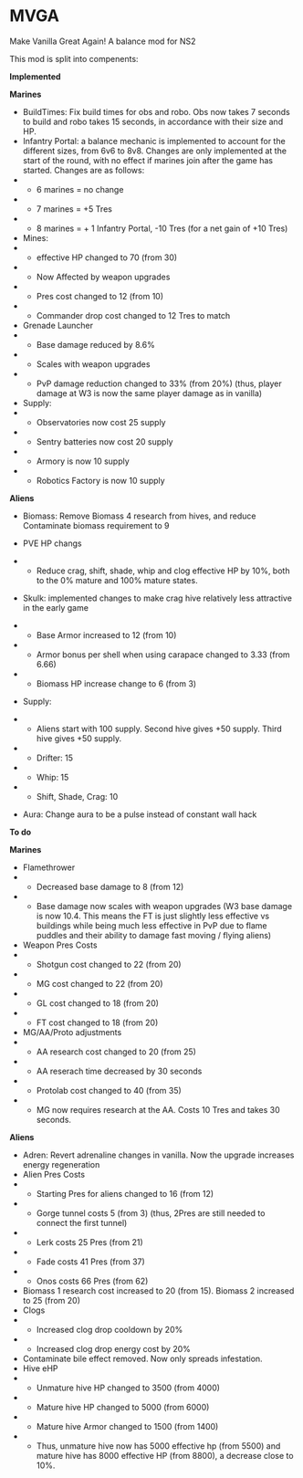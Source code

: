 # MVGA
Make Vanilla Great Again!
A balance mod for NS2

This mod is split into compenents:

**Implemented**

**Marines**
* BuildTimes: Fix build times for obs and robo. Obs now takes 7 seconds to build and robo takes 15 seconds, in accordance with their size and HP.
* Infantry Portal: a balance mechanic is implemented to account for the different sizes, from 6v6 to 8v8. Changes are only implemented at the start of the round, with no effect if marines join after the game has started. Changes are as follows:
* * 6 marines = no change
* * 7 marines = +5 Tres
* * 8 marines = + 1 Infantry Portal, -10 Tres (for a net gain of +10 Tres)
* Mines:
* * effective HP changed to 70 (from 30)
* * Now Affected by weapon upgrades
* * Pres cost changed to 12 (from 10)
* * Commander drop cost changed to 12 Tres to match
* Grenade Launcher
* * Base damage reduced by 8.6%
* * Scales with weapon upgrades
* * PvP damage reduction changed to 33% (from 20%) (thus, player damage at W3 is now the same player damage as in vanilla)
* Supply:
* * Observatories now cost 25 supply
* * Sentry batteries now cost 20 supply
* * Armory is now 10 supply
* * Robotics Factory is now 10 supply

**Aliens**
* Biomass: Remove Biomass 4 research from hives, and reduce Contaminate biomass requirement to 9
* PVE HP changs
* * Reduce crag, shift, shade, whip and clog effective HP by 10%, both to the 0% mature and 100% mature states.
* Skulk: implemented changes to make crag hive relatively less attractive in the early game
* * Base Armor increased to 12 (from 10)
* * Armor bonus per shell when using carapace changed to 3.33 (from 6.66)
* * Biomass HP increase change to 6 (from 3)
* Supply:
* * Aliens start with 100 supply. Second hive gives +50 supply. Third hive gives +50 supply.
* * Drifter: 15
* * Whip: 15
* * Shift, Shade, Crag: 10

* Aura: Change aura to be a pulse instead of constant wall hack

**To do**

**Marines**
* Flamethrower
* * Decreased base damage to 8 (from 12)
* * Base damage now scales with weapon upgrades (W3 base damage is now 10.4. This means the FT is just slightly less effective vs buildings while being much less effective in PvP due to flame puddles and their ability to damage fast moving / flying aliens)
* Weapon Pres Costs
* * Shotgun cost changed to 22 (from 20)
* * MG cost changed to 22 (from 20)
* * GL cost changed to 18 (from 20)
* * FT cost changed to 18 (from 20)
* MG/AA/Proto adjustments
* * AA research cost changed to 20 (from 25)
* * AA reserach time decreased by 30 seconds
* * Protolab cost changed to 40 (from 35)
* * MG now requires research at the AA. Costs 10 Tres and takes 30 seconds.

**Aliens**
* Adren: Revert adrenaline changes in vanilla. Now the upgrade increases energy regeneration
* Alien Pres Costs
* * Starting Pres for aliens changed to 16 (from 12)
* * Gorge tunnel costs 5 (from 3) (thus, 2Pres are still needed to connect the first tunnel)
* * Lerk costs 25 Pres (from 21)
* * Fade costs 41 Pres (from 37)
* * Onos costs 66 Pres (from 62)
* Biomass 1 research cost increased to 20 (from 15). Biomass 2 increased to 25 (from 20)
* Clogs
* * Increased clog drop cooldown by 20%
* * Increased clog drop energy cost by 20%
* Contaminate bile effect removed. Now only spreads infestation.
* Hive eHP
* * Unmature hive HP changed to 3500 (from 4000)
* * Mature hive HP changed to 5000 (from 6000)
* * Mature hive Armor changed to 1500 (from 1400)
* * Thus, unmature hive now has 5000 effective hp (from 5500) and mature hive has 8000 effective HP (from 8800), a decrease close to 10%.
